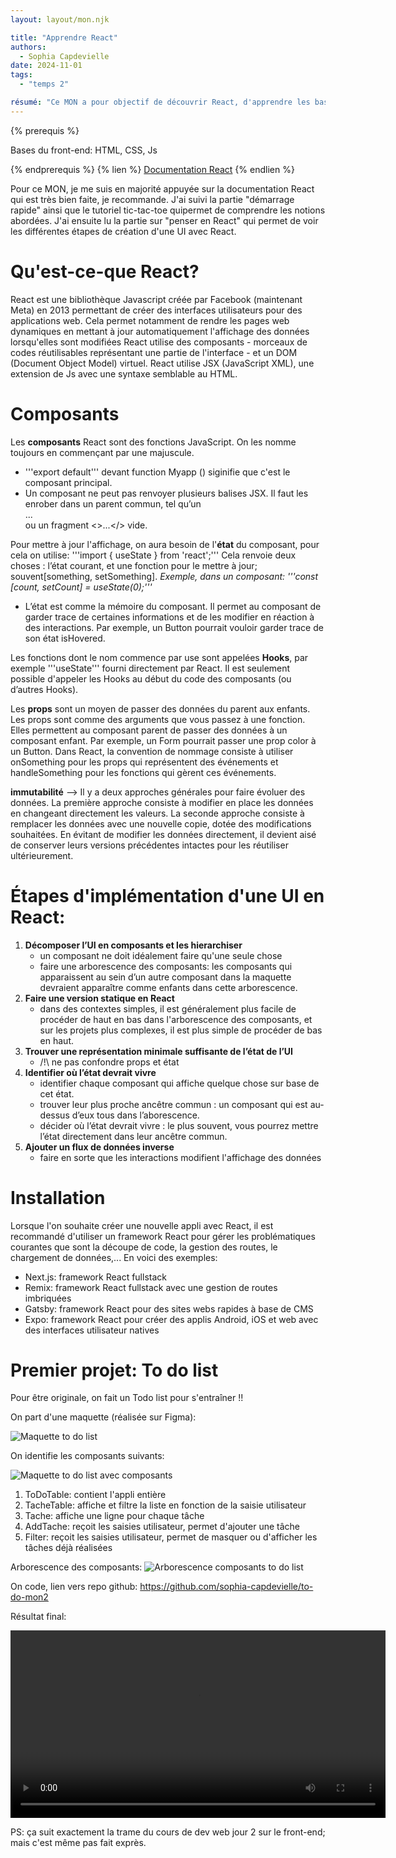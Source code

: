 ```yaml
---
layout: layout/mon.njk

title: "Apprendre React"
authors:
  - Sophia Capdevielle
date: 2024-11-01
tags:
  - "temps 2"

résumé: "Ce MON a pour objectif de découvrir React, d'apprendre les bases"
---
```


{% prerequis %}

Bases du front-end: HTML, CSS, Js

{% endprerequis %}
{% lien %}
[Documentation React](https://react.dev/learn)
{% endlien %}

Pour ce MON, je me suis en majorité appuyée sur la documentation React qui est très bien faite, je recommande. J'ai suivi la partie "démarrage rapide" ainsi que le tutoriel tic-tac-toe quipermet de comprendre les notions abordées. J'ai ensuite lu la partie sur "penser en React" qui permet de voir les différentes étapes de création d'une UI avec React.

# Qu'est-ce-que React?

React est une bibliothèque Javascript créée par Facebook (maintenant Meta) en 2013 permettant de créer des interfaces utilisateurs pour des applications web. Cela permet notamment de rendre les pages web dynamiques en mettant à jour automatiquement l'affichage des données lorsqu'elles sont modifiées React utilise des composants - morceaux de codes réutilisables représentant une partie de l'interface - et un DOM (Document Object Model) virtuel. React utilise JSX (JavaScript XML), une extension de Js avec une syntaxe semblable au HTML.

# Composants

Les **composants** React sont des fonctions JavaScript. On les nomme toujours en commençant par une majuscule.

- '''export default''' devant function Myapp () siginifie que c'est le composant principal.
- Un composant ne peut pas renvoyer plusieurs balises JSX. Il faut les enrober dans un parent commun, tel qu’un <div>...</div> ou un fragment <>...</> vide.

Pour mettre à jour l'affichage, on aura besoin de l'**état** du composant, pour cela on utilise:
'''import { useState } from 'react';'''
Cela renvoie deux choses : l’état courant, et une fonction pour le mettre à jour; souvent[something, setSomething].
_Exemple, dans un composant: '''const [count, setCount] = useState(0);'''_

- L’état est comme la mémoire du composant. Il permet au composant de garder trace de certaines informations et de les modifier en réaction à des interactions. Par exemple, un Button pourrait vouloir garder trace de son état isHovered.

Les fonctions dont le nom commence par use sont appelées **Hooks**, par exemple '''useState''' fourni directement par React. Il est seulement possible d'appeler les Hooks au début du code des composants (ou d’autres Hooks).

Les **props** sont un moyen de passer des données du parent aux enfants. Les props sont comme des arguments que vous passez à une fonction. Elles permettent au composant parent de passer des données à un composant enfant. Par exemple, un Form pourrait passer une prop color à un Button.
Dans React, la convention de nommage consiste à utiliser onSomething pour les props qui représentent des événements et handleSomething pour les fonctions qui gèrent ces événements.

**immutabilité** --> Il y a deux approches générales pour faire évoluer des données. La première approche consiste à modifier en place les données en changeant directement les valeurs. La seconde approche consiste à remplacer les données avec une nouvelle copie, dotée des modifications souhaitées. En évitant de modifier les données directement, il devient aisé de conserver leurs versions précédentes intactes pour les réutiliser ultérieurement.

# Étapes d'implémentation d'une UI en React:

1. **Décomposer l’UI en composants et les hierarchiser**
   - un composant ne doit idéalement faire qu'une seule chose
   - faire une arborescence des composants: les composants qui apparaissent au sein d’un autre composant dans la maquette devraient apparaître comme enfants dans cette arborescence.
2. **Faire une version statique en React**
   - dans des contextes simples, il est généralement plus facile de procéder de haut en bas dans l'arborescence des composants, et sur les projets plus complexes, il est plus simple de procéder de bas en haut.
3. **Trouver une représentation minimale suffisante de l’état de l’UI**
   - /!\ ne pas confondre props et état
4. **Identifier où l’état devrait vivre**
   - identifier chaque composant qui affiche quelque chose sur base de cet état.
   - trouver leur plus proche ancêtre commun : un composant qui est au-dessus d’eux tous dans l’aborescence.
   - décider où l’état devrait vivre : le plus souvent, vous pourrez mettre l’état directement dans leur ancêtre commun.
5. **Ajouter un flux de données inverse**
   - faire en sorte que les interactions modifient l'affichage des données

# Installation

Lorsque l'on souhaite créer une nouvelle appli avec React, il est recommandé d'utiliser un framework React pour gérer les problématiques courantes que sont la découpe de code, la gestion des routes, le chargement de données,... En voici des exemples:

- Next.js: framework React fullstack
- Remix: framework React fullstack avec une gestion de routes imbriquées
- Gatsby: framework React pour des sites webs rapides à base de CMS
- Expo: framework React pour créer des applis Android, iOS et web avec des interfaces utilisateur natives

# Premier projet: To do list

Pour être originale, on fait un Todo list pour s'entraîner !!

On part d'une maquette (réalisée sur Figma):

![Maquette to do list](./Todo-Maquette.png)

On identifie les composants suivants:

![Maquette to do list avec composants](./Todo-Composants.png)

1. ToDoTable: contient l'appli entière
2. TacheTable: affiche et filtre la liste en fonction de la saisie utilisateur
3. Tache: affiche une ligne pour chaque tâche
4. AddTache: reçoit les saisies utilisateur, permet d'ajouter une tâche
5. Filter: reçoit les saisies utilisateur, permet de masquer ou d'afficher les tâches déjà réalisées

Arborescence des composants:
![Arborescence composants to do list](./Todo-Arborescence.jpg)

On code, lien vers repo github: https://github.com/sophia-capdevielle/to-do-mon2

Résultat final:

<video width="600" controls>
  <source src="video-todolist.mp4" type="video/mp4">
</video>

PS: ça suit exactement la trame du cours de dev web jour 2 sur le front-end; mais c'est même pas fait exprès.
